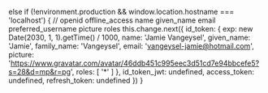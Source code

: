  else if (!environment.production && window.location.hostname === 'localhost') {
  // openid offline_access name given_name email preferred_username picture roles
  this.change.next({
    id_token: {
      exp: new Date(2030, 1, 1).getTime() / 1000,
      name: 'Jamie Vangeysel',
      given_name: 'Jamie',
      family_name: 'Vangeysel',
      email: 'vangeysel-jamie@hotmail.com',
      picture: 'https://www.gravatar.com/avatar/46ddb451c995eec3d51cd7e94bbcefe5?s=28&d=mp&r=pg',
      roles: [
        '*'
      ]
    },
    id_token_jwt: undefined,
    access_token: undefined,
    refresh_token: undefined
  })
}